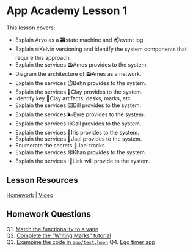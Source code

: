 # App Academy Lesson 1
This lesson covers:
- Explain Arvo as a 🗃️state machine and 📬event log.
- Explain ❄️Kelvin versioning and identify the system components that require this approach.
- Explain the services 📻Ames provides to the system.
- Diagram the architecture of 📻Ames as a network.
- Explain the services ⏱️Behn provides to the system.
- Explain the services 📙Clay provides to the system.
- Identify key 📙Clay artifacts:  desks, marks, etc.
- Explain the services ⌨️Dill provides to the system.
- Explain the services 🌬️Eyre provides to the system.
- Explain the services ⛓️Gall provides to the system.
- Explain the services 🌺Iris provides to the system.
- Explain the services 🔑Jael provides to the system.
- Enumerate the secrets 🔑Jael tracks.
- Explain the services 🕸️Khan provides to the system.
- Explain the services :👅Lick will provide to the system.

## Lesson Resources
[Homework](https://docs.google.com/forms/d/e/1FAIpQLSdx1LdgH-JuAZn_E4RkfaXOTFSjguLgKcDWnO5SzFsK8VtxZA/viewform) | [Video](https://www.youtube.com/watch?v=ZPy8wIc8fZY)

## Homework Questions
Q1. [Match the functionality to a vane](./hw1/q01.hoon)  
Q2. [Complete the “Writing Marks” tutorial](./hw1/q02.hoon)  
Q3. [Exampine the code in `app/test.hoon`](./hw1/q03.hoon)
Q4. [Egg timer app](./hw1/q04.hoon)
